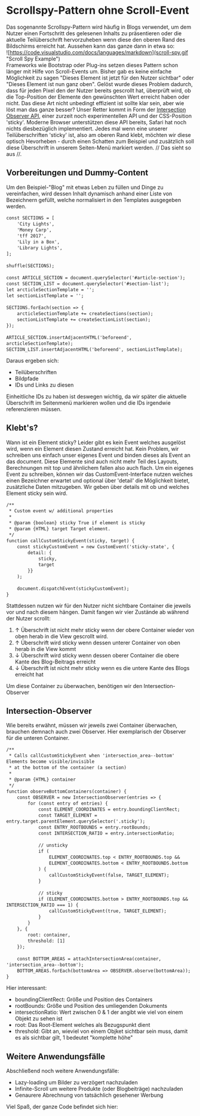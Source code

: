 # Scrollspy-Pattern ohne Scroll-Event

Das sogenannte Scrollspy-Pattern wird häufig in Blogs verwendet,
um dem Nutzer einen Fortschritt des gelesenen Inhalts zu präsentieren
oder die aktuelle Teilüberschrift hervorzuheben wenn diese den oberen Rand des Bildschirms erreicht hat.
Aussehen kann das ganze dann in etwa so:<br>
![https://code.visualstudio.com/docs/languages/markdown](scroll-spy.gif "Scroll Spy Example")<br>
Frameworks wie Bootstrap oder Plug-ins setzen dieses Pattern schon länger mit Hilfe von Scroll-Events um.
Bisher gab es keine einfache Möglichkeit zu sagen "Dieses Element ist jetzt für den Nutzer sichtbar"
oder "Dieses Element ist nun ganz oben". Gelöst wurde dieses Problem dadurch, dass für jeden Pixel den der Nutzer bereits gescrollt hat, überprüft wird, ob die Top-Position der Elemente den gewünschten Wert erreicht haben oder nicht.
Das diese Art nicht unbedingt effizient ist sollte klar sein, aber wie löst man das ganze besser?
Unser Retter kommt in Form der [Intersection Observer API](https://developer.mozilla.org/en-US/docs/Web/API/Intersection_Observer_API), einer zurzeit noch experimentellen API und der CSS-Position 'sticky'. Moderne Browser unterstützen diese API bereits, Safari hat noch nichts diesbezüglich implementiert. Jedes mal wenn eine unserer Teilüberschriften 'sticky' ist, also am oberen Rand klebt, möchten wir diese optisch Hevorheben - durch einen Schatten zum Beispiel und zusätzlich soll diese Überschrift in unserem Seiten-Menü markiert werden. // Das sieht so aus //.

## Vorbereitungen und Dummy-Content
Um den Beispiel-"Blog" mit etwas Leben zu füllen und Dinge zu vereinfachen, wird dessen Inhalt dynamisch anhand einer Liste von Bezeichnern gefüllt, welche normalisiert in den Templates ausgegeben werden.
```
const SECTIONS = [
    'City Lights',
    'Money Carp',
    'tff 2017',
    'Lily in a Box',
    'Library Lights',
];

shuffle(SECTIONS);

const ARTICLE_SECTION = document.querySelector('#article-section');
const SECTION_LIST = document.querySelector('#section-list');
let arcticleSectionTemplate = '';
let sectionListTemplate = '';

SECTIONS.forEach(section => {
    arcticleSectionTemplate += createSections(section);
    sectionListTemplate += createSectionList(section);
});

ARTICLE_SECTION.insertAdjacentHTML('beforeend', arcticleSectionTemplate);
SECTION_LIST.insertAdjacentHTML('beforeend', sectionListTemplate);
```
Daraus ergeben sich:
- Teilüberschriften
- Bildpfade
- IDs und Links zu diesen

Einheitliche IDs zu haben ist deswegen wichtig, da wir später die aktuelle Überschrift im Seitenmenü markieren wollen und die IDs irgendwie referenzieren müssen.

## Klebt's?

Wann ist ein Element sticky? Leider gibt es kein Event welches ausgelöst wird, wenn ein Element diesen Zustand erreicht hat.
Kein Problem, wir schreiben uns einfach unser eigenes Event und binden dieses als Event an das document. Diese Elemente sind auch nicht mehr Teil des Layouts, Berechnungen mit top und ähnlichem fallen also auch flach. Um ein eigenes Event zu schreiben, können wir das CustomEvent-Interface nutzen welches einen Bezeichner erwartet und optional über 'detail' die Möglichkeit bietet, zusätzliche Daten mitzugeben. Wir geben über details mit ob und welches Element sticky sein wird.

```
/**
 * Custom event w/ additional properties
 *
 * @param {boolean} sticky True if element is sticky
 * @param {HTML} target Target element.
 */
function callCustomStickyEvent(sticky, target) {
    const stickyCustomEvent = new CustomEvent('sticky-state', {
        detail: {
            sticky,
            target
        }}
    );

    document.dispatchEvent(stickyCustomEvent);
}
```
Stattdessen nutzen wir für den Nutzer nicht sichtbare Container die jeweils vor und nach diesem hängen.
Damit fangen wir vier Zustände ab während der Nutzer scrollt:
1. ↑ Überschrift ist nicht mehr sticky wenn der obere Container wieder von oben herab in die View gescrollt wird.
2. ↑ Überschrift wird sticky wenn dessen unterer Container von oben herab in die View kommt
3. ↓ Überschrift wird sticky wenn dessen oberer Container die obere Kante des Blog-Beitrags erreicht
4. ↓ Überschrift ist nicht mehr sticky wenn es die untere Kante des Blogs erreicht hat

Um diese Container zu überwachen, benötigen wir den Intersection-Observer

## Intersection-Observer
Wie bereits erwähnt, müssen wir jeweils zwei Container überwachen, brauchen demnach auch zwei Observer.
Hier exemplarisch der Observer für die unteren Container.

```
/**
 * Calls callCustomStickyEvent when 'intersection_area--bottom' Elements become visible/invisible
 * at the bottom of the container (a section)
 *
 * @param {HTML} container
 */
function observeBottomContainers(container) {
    const OBSERVER = new IntersectionObserver(entries => {
        for (const entry of entries) {
            const ELEMENT_COORDINATES = entry.boundingClientRect;
            const TARGET_ELEMENT = entry.target.parentElement.querySelector('.sticky');
            const ENTRY_ROOTBOUNDS = entry.rootBounds;
            const INTERSECTION_RATIO = entry.intersectionRatio;

            // unsticky
            if (
                ELEMENT_COORDINATES.top < ENTRY_ROOTBOUNDS.top &&
                ELEMENT_COORDINATES.bottom < ENTRY_ROOTBOUNDS.bottom
            ) {
                callCustomStickyEvent(false, TARGET_ELEMENT);
            }

            // sticky
            if (ELEMENT_COORDINATES.bottom > ENTRY_ROOTBOUNDS.top && INTERSECTION_RATIO === 1) {
                callCustomStickyEvent(true, TARGET_ELEMENT);
            }
        }
    }, {
        root: container,
        threshold: [1]
    });

    const BOTTOM_AREAS = attachIntersectionArea(container, 'intersection_area--bottom');
    BOTTOM_AREAS.forEach(bottomArea => OBSERVER.observe(bottomArea));
}
```
Hier interessant:
- boundingClientRect: Größe und Position des Containers
- rootBounds: Größe und Position des umliegenden Dokuments
- intersectionRatio: Wert zwischen 0 & 1 der angibt wie viel von einem Objekt zu sehen ist
- root: Das Root-Element welches als Bezugspunkt dient
- threshold: Gibt an, wieviel von einem Objket sichtbar sein muss, damit es als sichtbar gilt, 1 bedeutet "komplette höhe"

## Weitere Anwendungsfälle

Abschließend noch weitere Anwendungsfälle:
- Lazy-loading um Bilder zu verzögert nachzuladen
- Infinite-Scroll um weitere Produkte (oder Blogbeiträge) nachzuladen
- Genaurere Abrechnung von tatsächlich gesehener Werbung

Viel Spaß, der ganze Code befindet sich hier:
